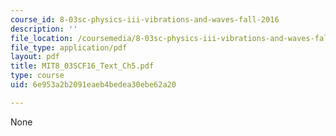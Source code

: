 ```yaml
---
course_id: 8-03sc-physics-iii-vibrations-and-waves-fall-2016
description: ''
file_location: /coursemedia/8-03sc-physics-iii-vibrations-and-waves-fall-2016/6e953a2b2091eaeb4bedea30ebe62a20_MIT8_03SCF16_Text_Ch5.pdf
file_type: application/pdf
layout: pdf
title: MIT8_03SCF16_Text_Ch5.pdf
type: course
uid: 6e953a2b2091eaeb4bedea30ebe62a20

---
```

None